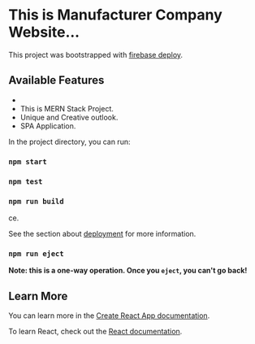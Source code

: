 # This is Manufacturer Company Website...

This project was bootstrapped with [firebase deploy](https://github.com/facebook/create-react-app).

## Available Features
- 
- This is MERN Stack Project.
- Unique and Creative outlook.
- SPA Application.


In the project directory, you can run:

### `npm start`



### `npm test`

### `npm run build`

ce.



See the section about [deployment](https://facebook.github.io/create-react-app/docs/deployment) for more information.

### `npm run eject`

**Note: this is a one-way operation. Once you `eject`, you can't go back!**



## Learn More

You can learn more in the [Create React App documentation](https://facebook.github.io/create-react-app/docs/getting-started).

To learn React, check out the [React documentation](https://reactjs.org/).

